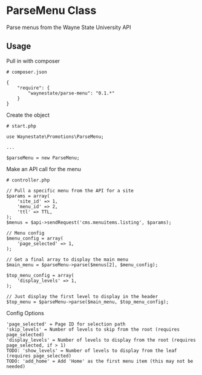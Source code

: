 ParseMenu Class
============

Parse menus from the Wayne State University API

Usage
------------

Pull in with composer

    # composer.json

    {
        "require": {
            "waynestate/parse-menu": "0.1.*"
        }
    }

Create the object

    # start.php

    use Waynestate\Promotions\ParseMenu;

    ...

    $parseMenu = new ParseMenu;

Make an API call for the menu

    # controller.php

    // Pull a specific menu from the API for a site
    $params = array(
        'site_id' => 1,
        'menu_id' => 2,
        'ttl' => TTL,
    );
    $menus = $api->sendRequest('cms.menuitems.listing', $params);

    // Menu config
    $menu_config = array(
        'page_selected' => 1,
    );

    // Get a final array to display the main menu
    $main_menu = $parseMenu->parse($menus[2], $menu_config);

    $top_menu_config = array(
        'display_levels' => 1,
    );

    // Just display the first level to display in the header
    $top_menu = $parseMenu->parse($main_menu, $top_menu_config);

Config Options

    'page_selected' = Page ID for selection path
    'skip_levels' = Number of levels to skip from the root (requires page_selected)
    'display_levels' = Number of levels to display from the root (requires page_selected, if > 1)
    TODO: 'show_levels' = Number of levels to display from the leaf (requires page_selected)
    TODO: 'add_home' = Add 'Home' as the first menu item (this may not be needed)

